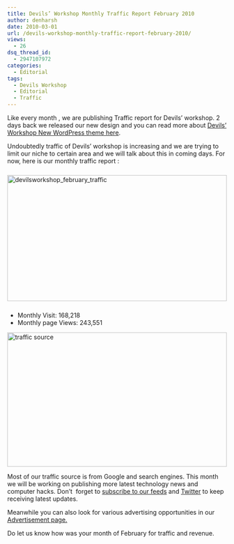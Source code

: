 ```yaml
---
title: Devils’ Workshop Monthly Traffic Report February 2010
author: denharsh
date: 2010-03-01
url: /devils-workshop-monthly-traffic-report-february-2010/
views:
  - 26
dsq_thread_id:
  - 2947107972
categories:
  - Editorial
tags:
  - Devils Workshop
  - Editorial
  - Traffic
---
```

Like every month , we are publishing Traffic report for Devils’ workshop. 2 days back we released our new design and you can read more about [Devils’ Workshop New WordPress theme here][1].

Undoubtedly traffic of Devils’ workshop is increasing and we are trying to limit our niche to certain area and we will talk about this in coming days. For now, here is our monthly traffic report :

[<img class="wp-image-52863" style="float: none;margin: 10px auto;border: 0px" src="http://cdn.devilsworkshop.org/files/2010/03/devilsworkshop_february_traffic_thumb.png" border="0" alt="devilsworkshop_february_traffic" width="504" height="289" />][2]

  * Monthly Visit: 168,218
  * Monthly page Views: 243,551

[<img style="float: none;margin-left: auto;margin-right: auto;border: 0px" src="http://cdn.devilsworkshop.org/files/2010/03/trafficsource_thumb.png" border="0" alt="traffic source" width="504" height="308" />][3]

Most of our traffic source is from Google and search engines. This month we will be working on publishing more latest technology news and computer hacks. Don’t  forget to <a rel="nofollow" href="http://feeds.devilsworkshop.org/rb286">subscribe to our feeds</a> and <a href="http://twitter.com/devils_workshop" onclick="_gaq.push(['_trackEvent', 'outbound-article', 'http://twitter.com/devils_workshop', 'Twitter']);" >Twitter</a> to keep receiving latest updates.

Meanwhile you can also look for various advertising opportunities in our <a title="Advertise on Technology blog" href="http://devilsworkshop.org/advertise/" target="_blank">Advertisement page.</a>

Do let us know how was your month of February for traffic and revenue.

 [1]: http://devilsworkshop.org/from-devils-to-devils-workshop-with-new-theme/
 [2]: http://cdn.devilsworkshop.org/files/2010/03/devilsworkshop_february_traffic.png
 [3]: http://cdn.devilsworkshop.org/files/2010/03/trafficsource.png

